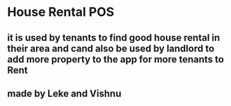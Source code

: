 # House Rental POS

## it is used by tenants to find good house rental in their area  and cand also be used by landlord to add more property to the app for more tenants to Rent

## made by Leke and Vishnu